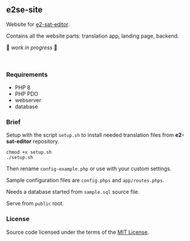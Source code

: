 ## e2se-site

Website for [e2-sat-editor](https://github.com/ctlcltd/e2-sat-editor).

Contains all the website parts: translation app, landing page, backend.

:construction: *work in progress* :construction:

&nbsp;

### Requirements

* PHP 8
* PHP PDO
* webserver
* database

### Brief

Setup with the script `setup.sh` to install needed translation files from **e2-sat-editor** repository.
```
chmod +x setup.sh
./setup.sh
```

Then rename `config-example.php` or use with your custom settings.

Sample configuration files are `config.phps` and `app/routes.phps`.

Needs a database started from `sample.sql` source file.

Serve from `public` root.

### License

Source code licensed under the terms of the [MIT License](https://github.com/ctlcltd/e2se-site/blob/main/LICENSE).


